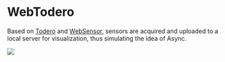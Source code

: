 # WebTodero

<p>
  Based on <a href="/First/Todero">Todero</a> and <a href="/First/WebSensor">WebSensor</a>, sensors are acquired and uploaded to a local server for visualization, thus simulating the idea of Async.
</p>

<img src="https://github.com/AndresTY/randomTemp/blob/main/IMG%20iot/Screenshot%202023-03-13%20230409.png">
